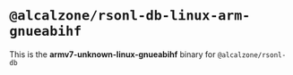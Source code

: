 # `@alcalzone/rsonl-db-linux-arm-gnueabihf`

This is the **armv7-unknown-linux-gnueabihf** binary for `@alcalzone/rsonl-db`

